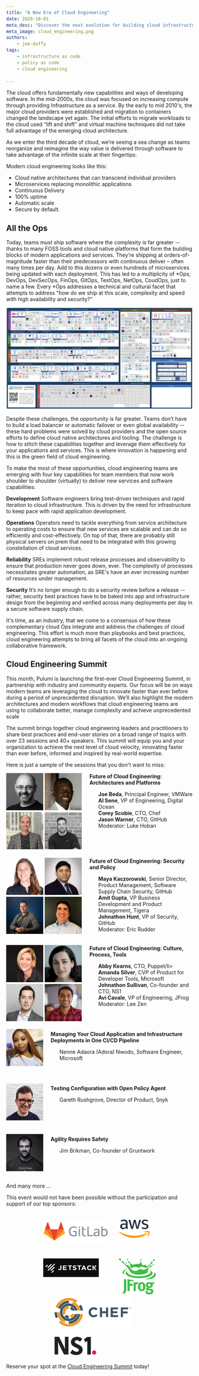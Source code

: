 ```yaml
---
title: "A New Era of Cloud Engineering"
date: 2020-10-01
meta_desc: "Discover the next evolution for building cloud infrastructure."
meta_image: cloud_engineering.png
authors:
    - joe-duffy
tags:
    - infrastructure as code
    - policy as code
    - cloud engineering

---
```


The cloud offers fundamentally new capabilities and ways of developing software. In the mid-2000s, the cloud was focused on increasing compute through providing Infrastructure as a service. By the early to mid 2010's, the major cloud providers were established and migration to containers changed the landscape yet again. The initial efforts to migrate workloads to the cloud used “lift and shift” and virtual machine techniques did not take full advantage of the emerging cloud architecture.

<!--more-->

As we enter the third decade of cloud, we’re seeing a sea change as teams reorganize and reimagine the way value is delivered through software to take advantage of the infinite scale at their fingertips:

Modern cloud engineering looks like this:

- Cloud native architectures that can transcend individual providers
- Microservices replacing monolithic applications
- Continuous Delivery
- 100% uptime
- Automatic scale
- Secure by default.

## All the Ops

Today, teams must ship software where the complexity is far greater -- thanks to many FOSS tools and cloud native platforms that form the building blocks of modern applications and services. They’re shipping at orders-of-magnitude faster than their predecessors with continuous deliver – often many times per day. Add to this dozens or even hundreds of microservices being updated with each deployment. This has led to a multiplicity of *Ops; DevOps, DevSecOps, FinOps, GitOps, TestOps, NetOps, CoudOps, just to name a few. Every *Ops addresses a technical and cultural facet that attempts to address "how do we ship at this scale, complexity and speed with high availability and security?"

![CNCF Landscape](cncf-landscape.png)

Despite these challenges, the opportunity is far greater. Teams don’t have to build a load balancer or automatic failover or even global availability -- these hard problems were solved by cloud providers and the open source efforts to define cloud native architectures and tooling. The challenge is how to stitch these capabilities together and leverage them effectively for your applications and services. This is where innovation is happening and this is the green field of cloud engineering.

To make the most of these opportunities, cloud engineering teams are emerging with four key capabilities for team members that now work shoulder to shoulder (virtually) to deliver new services and software capabilities:

**Development**
Software engineers bring test-driven techniques and rapid iteration to cloud infrastructure. This is driven by the need for infrastructure to keep pace with rapid application development.

**Operations**
Operators need to tackle everything from service architecture to operating costs to ensure that new services are scalable and can do so efficiently and cost-effectively.  On top of that, there are probably still physical servers on prem that need to be integrated with this growing constellation of cloud services.

**Reliability**
SREs implement robust release processes and observability to ensure that production never goes down, ever. The complexity of processes necessitates greater automation, as SRE's have an ever increasing number of resources under management.

**Security**
It’s no longer enough to do a security review before a release -- rather, security best practices have to be baked into app and infrastructure design from the beginning and verified across many deployments per day in a secure software supply chain.

It's time, as an industry, that we come to a consensus of how these complementary cloud Ops integrate and address the challenges of cloud engineering. This effort is much more than playbooks and best practices, cloud engineering attempts to bring all facets of the cloud into an ongoing collaborative framework.

## Cloud Engineering Summit

This month, Pulumi is launching the first-ever Cloud Engineering Summit, in partnership with industry and community experts. Our focus will be on  ways  modern teams are leveraging the cloud to innovate faster than ever before during a period of unprecedented disruption. We’ll also highlight the modern architectures and modern workflows that cloud engineering teams are using to collaborate better, manage complexity and achieve unprecedented scale

The summit brings together cloud engineering leaders and practitioners to share best practices and end-user stories on a broad range of topics with over 23 sessions and 40+ speakers. This summit will equip you and your organization to achieve the next level of cloud velocity, innovating faster than ever before, informed and inspired by real-world expertise.

Here is just a sample of the sessions that you don't want to miss:

<div style="clear:both;">
    <div style="float:left;clear:both;border-width:2px;">
        <div style="display:inline-block;vertical-align:top;padding-rigt:102px;">
            <div style="float:left;;">
                <img src="joe-beda.jpeg" alt="Joe Beda" style="float:left;width:100px;height:100px;"/>
            </div>
            <div style="padding-top:105px;">
                <img src="corey-scobie.jpeg" alt="Corey Scobie" style="width:100px;height:100px;"/>
            </div>
        </div>
        <div style="display:inline-block;vertical-align:top;">
            <div style="float:left;">
                <img src="al-sene.jpg" alt="Al Sene" style="width:100px;height:100px;"/>
            </div>
            <div style="padding-top:105px;">
                <img src="jason-warner.jpg" alt="Jason Warner" style="width:100px;height:100px;"/>
            </div>
        </div>
    </div>
    <div style="padding-left:225px;vertical-align:bottom;">
        <b>Future of Cloud Engineering: Architectures and Platforms</b>
        <ul style="list-style-type:none;">
            <li><b>Joe Beda</b>, Principal Engineer, VMWare</li>
            <li><b>Al Sene</b>, VP of Engineering, Digital Ocean</li>
            <li><b>Corey Scobie</b>, CTO, Chef</li>
            <li><b>Jason Warner</b>, CTO, GitHub</li>
            <li>Moderator: Luke Hoban</li>
        </ul>
    </div>
</div>

<div style="clear:both;padding-top:20px;">
    <div style="float:left;border-width:2px;">
        <div style="display:inline-block;vertical-align:top;padding-rigt:102px;">
            <div style="float:left;">
                <img src="maya-kaczorowski.jpeg" alt="img" style="float:left;width:100px;height:100px;"/>
            </div>
            <div style="padding-top:105px;">
                <img src="johnathon-hunt.jpg" alt="img" style="width:100px;height:100px;"/>
            </div>
        </div>
        <div style="display:inline-block;vertical-align:top;">
            <div style="float:left;">
                <img src="amit-gupta.jpeg" alt="img" style="width:100px;height:100px;"/>
            </div>
            <div style="padding-top:105px;">
                <img src="eric-rudder.jpg" alt="img" style="width:100px;height:100px;"/>
            </div>
        </div>
    </div>
    <div style="padding-left:225px;vertical-align:bottom;">
        <b>Future of Cloud Engineering: Security and Policy</b>
        <ul style="list-style-type:none;">
            <li><b>Maya Kaczorowski</b>, Senior Director, Product Management, Software Supply Chain Security, GitHub</li>
            <li><b>Amit Gupta</b>, VP Business Development and Product Management, Tigera</li>
            <li><b>Johnathon Hunt</b>, VP of Security, GitHub</li>
            <li>Moderator: Eric Rudder</li>
        </ul>
    </div>
</div>

<div style="clear:both;padding-top:20px;">
    <div style="float:left;border-width:2px;">
        <div style="display:inline-block;vertical-align:top;padding-rigt:1022px;">
            <div style="float:left;">
                <img src="abby-kearns.jpeg" alt="img" style="float:left;width:100px;height:100px;"/>
            </div>
            <div style="padding-top:105px;">
                <img src="johnathon-sullivan.png" alt="img" style="width:100px;height:100px;"/>
            </div>
        </div>
        <div style="display:inline-block;vertical-align:top;">
            <div style="float:left;">
                <img src="amanda-silver.jpg" alt="img" style="width:100px;height:100px;"/>
            </div>
            <div style="padding-top:105px;">
                <img src="avi-cavale.jpeg" alt="img" style="width:100px;height:100px;"/>
            </div>
        </div>
    </div>
    <div style="padding-left:225px;vertical-align:bottom;">
        <b>Future of Cloud Engineering: Culture, Process, Tools</b>
        <ul style="list-style-type:none;">
            <li><b>Abby Kearns</b>, CTO, Puppet/li>
            <li><b>Amanda Silver</b>, CVP of Product for Developer Tools, Microsoft</li>
            <li><b>Johnathon Sullivan</b>, Co-founder and CTO, NS1</li>
            <li><b>Avi Cavale</b>, VP of Engineering, JFrog</li>
            <li>Moderator: Lee Zen</li>
        </ul>
    </div>
</div>

<div style="display:inline-block;vertical-align:top;padding-top:18px;">
    <span>
        <img src="nenne-adaora-nwodo.jpg" alt="img" style="float:left;display:inline;clear:both;width:100px;height:100px;postion:absolute;border-width:2px;"/>
        <div style="padding-left:120px;padding-top:5px;padding-bottom:45px">
            <b>Managing Your Cloud Application and Infrastructure Deployments in One CI/CD Pipeline</b>
            <ul style="list-style-type:none;">
                <li>Nenne Adaora (Adora) Nwodo, Software Engineer, Microsoft</li>
            </ul>
        </div>
    </span>
</div>

<div style="display:inline-block;vertical-align:top;">
    <span>
        <img src="gareth-rushgrove.jpeg" alt="img" style="float:left;display:inline;clear:both;width:100px;height:100px;postion:absolute;border-width:2px;"/>
        <div style="padding-left:120px;padding-top:5px;padding-bottom:70px;">
            <b>Testing Configuration with Open Policy Agent</b>
            <ul style="list-style-type:none;">
                <li>Gareth Rushgrove, Director of Product, Snyk</li>
            </ul>
        </div>
    </span>
</div>

<div style="display:inline-block;vertical-align:top;">
    <span>
        <img src="jim-brikman.jpeg" alt="img" style="float:left;display:inline;clear:both;width:100px;height:100px;postion:absolute;border-width:2px;"/>
        <div style="padding-left:120px;padding-top:5px;padding-bottom:50px;">
            <b>Agility Requires Safety</b>
            <ul style="list-style-type:none;">
                <li>Jim Brikman, Co-founder of Gruntwork</li>
            </ul>
        </div>
    </span>
</div>

And many more …

This event would not have been possible without the participation and support of our top sponsors:

<div style="clear:both;padding-top:20px;padding-left:100px;">
    <div>
        <div style="display:inline-block;vertical-align:top;">
            <div style="float:left;">
                <a href="https://about.gitlab.com/">
                    <img src="gitlab.png" alt="img" style="float:left;width:175px;height:65px;"/>
                </a>
            </div>
            <div style="padding-top:105px">
                <a href="https://www.jetstack.io/">
                    <img src="jetstack.png" alt="img" style="width:150px;height:50px;"/>
                </a>
            </div>
        </div>
        <div style="display:inline-block;vertical-align:top;padding-left:25px;">
            <div  style="float:left;">
                <a href="https://aws.amazon.com/">
                    <img src="aws.png" alt="img" style="width:84px;height:50px;"/>
                </a>
            </div>
            <div style="padding-top:105px">
                <a href="https://jfrog.com/">
                    <img src="jfrog.png" alt="img" style="width:100px;height:97px;"/>
                </a>
            </div>
        </div>
        <div style="display:inline-block;vertical-align:top;padding-left:25px;">
            <div style="float:left;">
                <a href="https://chef.io">
                    <img src="chef.png" alt="img" style="float:left;width:220px;height:90px;"/>
                </a>
            </div>
            <div style="padding-top:105px;">
                <a href="https://ns1.com/">
                    <img src="ns1.png" alt="img" style="width:122px;height:60px;"/>
                </a>
            </div>
        </div>
    </div>
</div>

Reserve your spot at the [Cloud Engineering Summit](https://cloudengineering.heysummit.com/) today!
